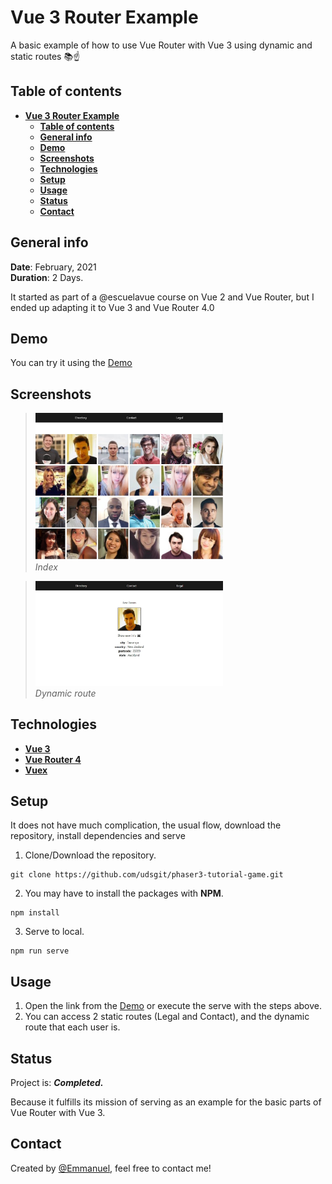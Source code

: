 # **Vue 3 Router Example**

A basic example of how to use Vue Router with Vue 3 using dynamic and static routes 📚☝️

## **Table of contents**

- [**Vue 3 Router Example**](#vue-3-router-example)
    - [**Table of contents**](#table-of-contents)
    - [**General info**](#general-info)
    - [**Demo**](#demo)
    - [**Screenshots**](#screenshots)
    - [**Technologies**](#technologies)
    - [**Setup**](#setup)
    - [**Usage**](#usage)
    - [**Status**](#status)
    - [**Contact**](#contact)

## **General info**

**Date**: February, 2021  
**Duration**: 2 Days.

It started as part of a @escuelavue course on Vue 2 and Vue Router, but I ended up adapting it to Vue 3 and Vue Router 4.0

## **Demo**

You can try it using the [Demo](naughty-davinci-cb5c7c.netlify.app/)

## **Screenshots**

> <img src="images_repo/index.jpg" width="300"/><br><i>Index</i>

> <img src="images_repo/dinamic.jpg" width="300"/><br><i>Dynamic route</i>

## **Technologies**

- [**Vue 3**](https://v3.vuejs.org/)
- [**Vue Router 4**](https://next.router.vuejs.org/)
- [**Vuex**](https://next.vuex.vuejs.org/)

## **Setup**

It does not have much complication, the usual flow, download the repository, install dependencies and serve


1. Clone/Download the repository.

```console
git clone https://github.com/udsgit/phaser3-tutorial-game.git
```

2. You may have to install the packages with **NPM**.

```console
npm install
```

3. Serve to local.

```console
npm run serve
```

## **Usage**

1. Open the link from the [Demo](naughty-davinci-cb5c7c.netlify.app/) or execute the serve with the steps above.
2. You can access 2 static routes (Legal and Contact), and the dynamic route that each user is.

## **Status**

Project is: **_Completed._**

Because it fulfills its mission of serving as an example for the basic parts of Vue Router with Vue 3.

## **Contact**

Created by [@Emmanuel](https://www.linkedin.com/in/emagleza/), feel free to contact me!
